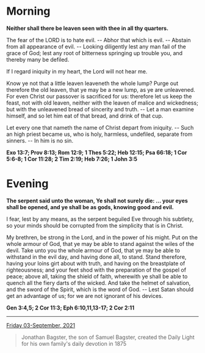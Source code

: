 # Morning

**Neither shall there be leaven seen with thee in all thy quarters.**
 
The fear of the LORD is to hate evil. -- Abhor that which is evil. -- Abstain from all appearance of evil. -- Looking diligently lest any man fail of the grace of God; lest any root of bitterness springing up trouble you, and thereby many be defiled.
 
If I regard iniquity in my heart, the Lord will not hear me.
 
Know ye not that a little leaven leaveneth the whole lump? Purge out therefore the old leaven, that ye may be a new lump, as ye are unleavened. For even Christ our passover is sacrificed for us: therefore let us keep the feast, not with old leaven, neither with the leaven of malice and wickedness; but with the unleavened bread of sincerity and truth. -- Let a man examine himself, and so let him eat of that bread, and drink of that cup.
 
Let every one that nameth the name of Christ depart from iniquity. -- Such an high priest became us, who is holy, harmless, undefiled, separate from sinners. -- In him is no sin.  

**Exo 13:7; Prov 8:13; Rom 12:9; 1 Thes 5:22; Heb 12:15; Psa 66:18; 1 Cor 5:6-8; 1 Cor 11:28; 2 Tim 2:19; Heb 7:26; 1 John 3:5**

# Evening

**The serpent said unto the woman, Ye shall not surely die: ... your eyes shall be opened, and ye shall be as gods, knowing good and evil.**
 
I fear, lest by any means, as the serpent beguiled Eve through his subtlety, so your minds should be corrupted from the simplicity that is in Christ.
 
My brethren, be strong in the Lord, and in the power of his might. Put on the whole armour of God, that ye may be able to stand against the wiles of the devil. Take unto you the whole armour of God, that ye may be able to withstand in the evil day, and having done all, to stand. Stand therefore, having your loins girt about with truth, and having on the breastplate of righteousness; and your feet shod with the preparation of the gospel of peace; above all, taking the shield of faith, wherewith ye shall be able to quench all the fiery darts of the wicked. And take the helmet of salvation, and the sword of the Spirit, which is the word of God. -- Lest Satan should get an advantage of us; for we are not ignorant of his devices.  

**Gen 3:4,5; 2 Cor 11:3; Eph 6:10,11,13-17; 2 Cor 2:11**

---

[Friday 03-September, 2021](https://t.me/s/daily_light)

> Jonathan Bagster, the son of Samuel Bagster, created the Daily Light for his own family's daily devotion in 1875


